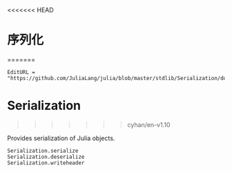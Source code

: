 <<<<<<< HEAD
# 序列化
=======
```@meta
EditURL = "https://github.com/JuliaLang/julia/blob/master/stdlib/Serialization/docs/src/index.md"
```

# Serialization
>>>>>>> cyhan/en-v1.10

Provides serialization of Julia objects.

```@docs
Serialization.serialize
Serialization.deserialize
Serialization.writeheader
```

